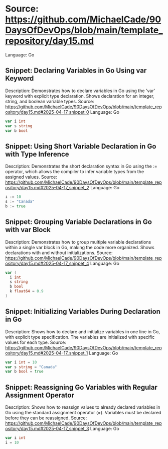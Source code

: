 # Source: https://github.com/MichaelCade/90DaysOfDevOps/blob/main/template_repository/day15.md
Language: Go

## Snippet: Declaring Variables in Go Using var Keyword
Description: Demonstrates how to declare variables in Go using the 'var' keyword with explicit type declaration. Shows declaration for an integer, string, and boolean variable types.
Source: https://github.com/MichaelCade/90DaysOfDevOps/blob/main/template_repository/day15.md#2025-04-17_snippet_0
Language: Go

```Go
var i int
var s string
var b bool
```

## Snippet: Using Short Variable Declaration in Go with Type Inference
Description: Demonstrates the short declaration syntax in Go using the := operator, which allows the compiler to infer variable types from the assigned values.
Source: https://github.com/MichaelCade/90DaysOfDevOps/blob/main/template_repository/day15.md#2025-04-17_snippet_2
Language: Go

```Go
i := 10
s := "Canada"
b := true
```

## Snippet: Grouping Variable Declarations in Go with var Block
Description: Demonstrates how to group multiple variable declarations within a single var block in Go, making the code more organized. Shows declarations with and without initializations.
Source: https://github.com/MichaelCade/90DaysOfDevOps/blob/main/template_repository/day15.md#2025-04-17_snippet_4
Language: Go

```Go
var (
  i int
  s string
  b bool
  k float64 = 0.9
)
```

## Snippet: Initializing Variables During Declaration in Go
Description: Shows how to declare and initialize variables in one line in Go, with explicit type specification. The variables are initialized with specific values for each type.
Source: https://github.com/MichaelCade/90DaysOfDevOps/blob/main/template_repository/day15.md#2025-04-17_snippet_1
Language: Go

```Go
var i int = 10
var s string = "Canada"
var b bool = true
```

## Snippet: Reassigning Go Variables with Regular Assignment Operator
Description: Shows how to reassign values to already declared variables in Go using the standard assignment operator (=). Variables must be declared before they can be reassigned.
Source: https://github.com/MichaelCade/90DaysOfDevOps/blob/main/template_repository/day15.md#2025-04-17_snippet_3
Language: Go

```Go
var i int
i = 10
```